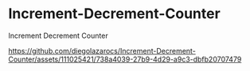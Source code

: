 # Increment-Decrement-Counter
Increment Decrement Counter


https://github.com/diegolazarocs/Increment-Decrement-Counter/assets/111025421/738a4039-27b9-4d29-a9c3-dbfb20707479

